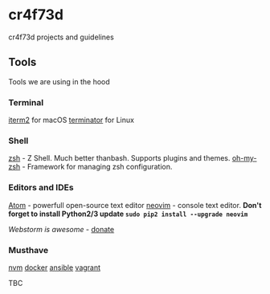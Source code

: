 # cr4f73d
cr4f73d projects and guidelines

## Tools

Tools we are using in the hood

### Terminal

[iterm2](https://www.iterm2.com/) for macOS
[terminator](https://gnometerminator.blogspot.ru/p/introduction.html) for Linux

### Shell

[zsh](https://github.com/robbyrussell/oh-my-zsh/wiki/Installing-ZSH#howto-install-zsh-in-many-platforms) - Z Shell. Much better thanbash. Supports plugins and themes.
[oh-my-zsh](https://github.com/robbyrussell/oh-my-zsh) - Framework for managing zsh configuration.

### Editors and IDEs
[Atom](https://atom.io/) - powerfull open-source text editor
[neovim](https://github.com/neovim/neovim/wiki/Installing-Neovim) - console text editor. **Don't forget to install Python2/3 update `sudo pip2 install --upgrade neovim`**

*Webstorm is awesome* - [donate](https://rocketbank.ru/albert.fazullin)

### Musthave

[nvm](https://github.com/creationix/nvm)
[docker](https://www.docker.com/)
[ansible](https://www.ansible.com/)
[vagrant](https://www.vagrantup.com/)

TBC
